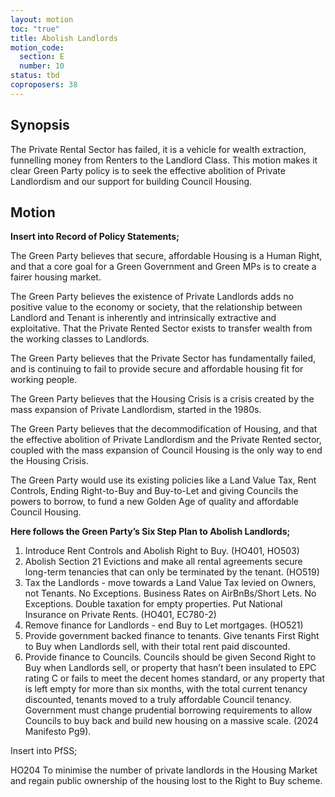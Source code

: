 ```yaml
---
layout: motion
toc: "true"
title: Abolish Landlords
motion_code:
  section: E
  number: 10
status: tbd
coproposers: 38
---
```

## S﻿ynopsis

The Private Rental Sector has failed, it is a vehicle for wealth extraction, funnelling money from Renters to the Landlord Class. This motion makes it clear Green Party policy is to seek the effective abolition of Private Landlordism and our support for building Council Housing.

## Motion

**Insert into Record of Policy Statements;**

The Green Party believes that secure, affordable Housing is a Human Right, and that a core goal for a Green Government and Green MPs is to create a fairer housing market.

The Green Party believes the existence of Private Landlords adds no positive value to the economy or society, that the relationship between Landlord and Tenant is inherently and intrinsically extractive and exploitative. That the Private Rented Sector exists to transfer wealth from the working classes to Landlords.

The Green Party believes that the Private Sector has fundamentally failed, and is continuing to fail to provide secure and affordable housing fit for working people.

The Green Party believes that the Housing Crisis is a crisis created by the mass expansion of Private Landlordism, started in the 1980s.

The Green Party believes that the decommodification of Housing, and that the effective abolition of Private Landlordism and the Private Rented sector, coupled with the mass expansion of Council Housing is the only way to end the Housing Crisis.

The Green Party would use its existing policies like a Land Value Tax, Rent Controls, Ending Right-to-Buy and Buy-to-Let and giving Councils the powers to borrow, to fund a new Golden Age of quality and affordable Council Housing.

**Here follows the Green Party’s Six Step Plan to Abolish Landlords;**

1. Introduce Rent Controls and Abolish Right to Buy. (HO401, HO503)
2. Abolish Section 21 Evictions and make all rental agreements secure long-term tenancies that can only be terminated by the tenant. (HO519)
3. Tax the Landlords - move towards a Land Value Tax levied on Owners, not Tenants. No Exceptions. Business Rates on AirBnBs/Short Lets. No Exceptions. Double taxation for empty properties. Put National Insurance on Private Rents. (HO401, EC780-2)
4. Remove finance for Landlords - end Buy to Let mortgages. (HO521)
5. Provide government backed finance to tenants. Give tenants First Right to Buy when Landlords sell, with their total rent paid discounted.
6. Provide finance to Councils. Councils should be given Second Right to Buy when Landlords sell, or property that hasn’t been insulated to EPC rating C or fails to meet the decent homes standard, or any property that is left empty for more than six months, with the total current tenancy discounted, tenants moved to a truly affordable Council tenancy. Government must change prudential borrowing requirements to allow Councils to buy back and build new housing on a massive scale. (2024 Manifesto Pg9).

Insert into PfSS;

HO204 To minimise the number of private landlords in the Housing Market and regain public ownership of the housing lost to the Right to Buy scheme.